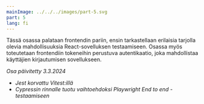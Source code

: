 ```yaml
---
mainImage: ../../../images/part-5.svg
part: 5
lang: fi
---
```


<div class="intro">

Tässä osassa palataan frontendin pariin, ensin tarkastellaan erilaisia tarjolla olevia mahdollisuuksia React-sovelluksen testaamiseen. Osassa myös toteutetaan frontendiin tokeneihin perustuva autentikaatio, joka mahdollistaa käyttäjien kirjautumisen sovellukseen.

<i>Osa päivitetty 3.3.2024</i>
- <i>Jest korvattu Vitest:illä</i>
- <i>Cypressin rinnalle tuotu vaihtoehdoksi Playwright End to end -testaamiseen</i>

</div>
